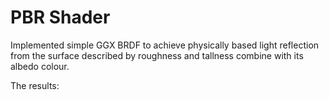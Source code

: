 # PBR Shader

Implemented simple GGX BRDF to achieve physically based light reflection from the surface described by roughness and tallness combine with its albedo colour.

The results: